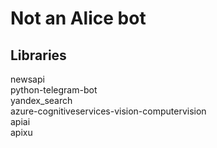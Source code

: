 # Not an Alice bot

## Libraries

newsapi  
python-telegram-bot  
yandex_search  
azure-cognitiveservices-vision-computervision  
apiai  
apixu  
